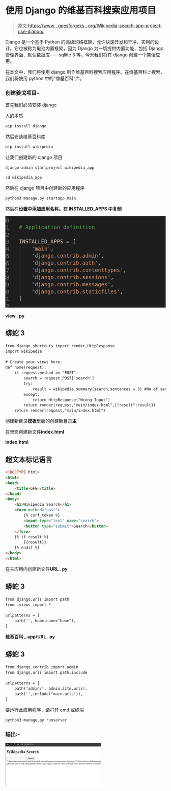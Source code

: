 # 使用 Django 的维基百科搜索应用项目

> 原文:[https://www . geesforgeks . org/Wikipedia-search-app-project-use-django/](https://www.geeksforgeeks.org/wikipedia-search-app-project-using-django/)

Django 是一个基于 Python 的高级网络框架，允许快速开发和干净、实用的设计。它也被称为电池内置框架，因为 Django 为一切提供内置功能，包括 Django 管理界面、默认数据库——sqllite 3 等。今天我们将在 django 创建一个笑话应用。

在本文中，我们将使用 django 制作维基百科搜索应用程序。在维基百科上搜索，我们将使用 python 中的“维基百科”库。

### 创建姜戈项目–

首先我们必须安装 django

人的本质

```html
pip install django
```

然后安装维基百科库

```html
pip install wikipedia
```

让我们创建新的 django 项目

```html
django-admin startproject wikipedia_app
```

```html
cd wikipedia_app
```

然后在 django 项目中创建新的应用程序

```html
python3 manage.py startapp main
```

然后在**设置中添加应用名称。在 INSTALLED_APPS 中复制**

![](img/cc260895d9b58daab438c41ac83ed888.png)

**view . py**

## 蟒蛇 3

```html
from django.shortcuts import render,HttpResponse
import wikipedia

# Create your views here.
def home(request):
    if request.method == "POST":
        search = request.POST['search']
        try:
            result = wikipedia.summary(search,sentences = 3) #No of sentences that you want as output
        except:
            return HttpResponse("Wrong Input")
        return render(request,"main/index.html",{"result":result})
    return render(request,"main/index.html")
```

创建新目录**模板**里面的创建新目录**主**

在里面创建新文件**index.html**

**index.html**

## 超文本标记语言

```html
<!DOCTYPE html>
<html>
<head>
    <title>GFG</title>
</head>
<body>
    <h1>Wikipedia Search</h1>
    <form method="post">
        {% csrf_token %}
        <input type="text" name="search">
        <button type="submit">Search</button>
    </form>
    {% if result %}
        {{result}}
    {% endif %}
</body>
</html>
```

在主应用内创建新文件**URL . py**

## 蟒蛇 3

```html
from django.urls import path
from .views import *

urlpatterns = [
    path('', home,name="home"),
]
```

**维基百科 _ app/URL . py**

## 蟒蛇 3

```html
from django.contrib import admin
from django.urls import path,include

urlpatterns = [
    path('admin/', admin.site.urls),
    path('',include("main.urls")),
]
```

要运行此应用程序，请打开 cmd 或终端

```html
python3 manage.py runserver
```

### **输出:-**

![](img/c2484e0555f69744b82aa0738748c0f5.png)